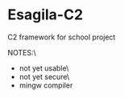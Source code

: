 # Esagila-C2
C2 framework for school project

NOTES:\
- not yet usable\
- not yet secure\
- mingw compiler

